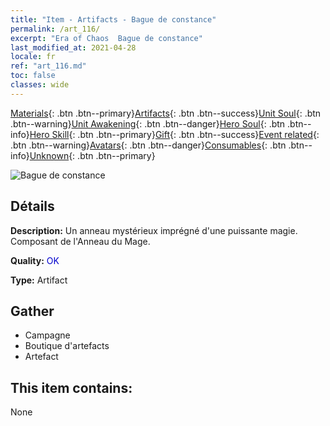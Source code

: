 ```yaml
---
title: "Item - Artifacts - Bague de constance"
permalink: /art_116/
excerpt: "Era of Chaos  Bague de constance"
last_modified_at: 2021-04-28
locale: fr
ref: "art_116.md"
toc: false
classes: wide
---
```

 [Materials](/ItemsFR/){: .btn .btn--primary}[Artifacts](/ItemsFR/Artifacts/){: .btn .btn--success}[Unit Soul](/ItemsFR/UnitSoul/){: .btn .btn--warning}[Unit Awakening](/ItemsFR/UnitAwakening/){: .btn .btn--danger}[Hero Soul](/ItemsFR/HeroSoul/){: .btn .btn--info}[Hero Skill](/ItemsFR/HeroSkill/){: .btn .btn--primary}[Gift](/ItemsFR/Gift/){: .btn .btn--success}[Event related](/ItemsFR/Events/){: .btn .btn--warning}[Avatars](/ItemsFR/Avatars/){: .btn .btn--danger}[Consumables](/ItemsFR/Consumables/){: .btn .btn--info}[Unknown](/ItemsFR/Unknown/){: .btn .btn--primary}

 ![Bague de constance](/images/t/artifact_40222.png)

## Détails
 **Description:** Un anneau mystérieux imprégné d'une puissante magie. Composant de l'Anneau du Mage.

 **Quality:** <span style="color: #0000CD">OK</span>

 **Type:** Artifact

## Gather

*    Campagne 
*    Boutique d'artefacts 
*    Artefact 

## This item contains:

  None

